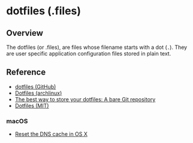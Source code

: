 # dotfiles (.files)

## Overview

The dotfiles (or .files), are files whose filename starts with a dot
(`.`). They are user specific application configuration files stored in
plain text.

## Reference
* [dotfiles (GitHub)](https://dotfiles.github.io/)
* [Dotfiles (archlinux)](https://wiki.archlinux.org/title/Dotfiles)
* [The best way to store your dotfiles: A bare Git repository](https://www.atlassian.com/git/tutorials/dotfiles)
* [Dotfiles (MIT)](https://missing.csail.mit.edu/2019/dotfiles/)

### macOS
* [Reset the DNS cache in OS X](https://support.apple.com/en-us/HT202516)
